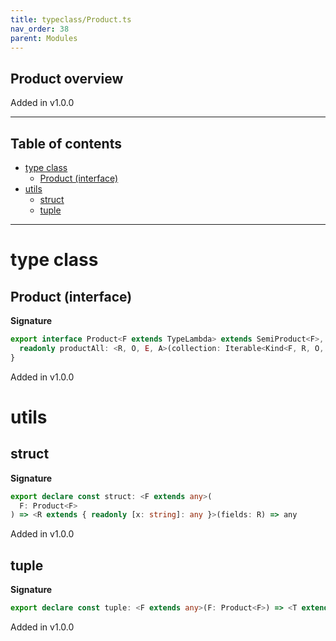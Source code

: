 ```yaml
---
title: typeclass/Product.ts
nav_order: 38
parent: Modules
---
```


## Product overview

Added in v1.0.0

---

<h2 class="text-delta">Table of contents</h2>

- [type class](#type-class)
  - [Product (interface)](#product-interface)
- [utils](#utils)
  - [struct](#struct)
  - [tuple](#tuple)

---

# type class

## Product (interface)

**Signature**

```ts
export interface Product<F extends TypeLambda> extends SemiProduct<F>, Of<F> {
  readonly productAll: <R, O, E, A>(collection: Iterable<Kind<F, R, O, E, A>>) => Kind<F, R, O, E, Array<A>>
}
```

Added in v1.0.0

# utils

## struct

**Signature**

```ts
export declare const struct: <F extends any>(
  F: Product<F>
) => <R extends { readonly [x: string]: any }>(fields: R) => any
```

Added in v1.0.0

## tuple

**Signature**

```ts
export declare const tuple: <F extends any>(F: Product<F>) => <T extends readonly any[]>(...components: T) => any
```

Added in v1.0.0
